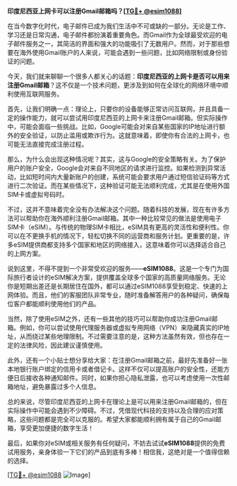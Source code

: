 **印度尼西亚上网卡可以注册Gmail邮箱吗？[[TG💪+ @esim1088](https://t.me/s/esim1088)]**

在当今数字化时代，电子邮件已成为我们生活中不可或缺的一部分。无论是工作、学习还是日常沟通，电子邮件都扮演着重要角色。而Gmail作为全球最受欢迎的电子邮件服务之一，其简洁的界面和强大的功能吸引了无数用户。然而，对于那些想要在海外使用Gmail账户的人来说，可能会遇到一些问题，比如网络限制或身份验证的问题。

今天，我们就来聊聊一个很多人都关心的话题：**印度尼西亚的上网卡是否可以用来注册Gmail邮箱**？这不仅是一个技术问题，更涉及到如何在全球化的网络环境中顺利使用互联网服务。

首先，让我们明确一点：理论上，只要你的设备能够正常访问互联网，并且具备一定的操作能力，就可以尝试用印度尼西亚的上网卡来注册Gmail邮箱。但实际操作中，可能会面临一些挑战。比如，Google可能会对来自某些国家的IP地址进行额外的安全验证，以防止滥用或欺诈行为。这就意味着，即使你有合法的上网卡，也可能无法直接完成注册过程。

那么，为什么会出现这种情况呢？其实，这与Google的安全策略有关。为了保护用户的账户安全，Google会对来自不同地区的请求进行监控。如果检测到异常活动，比如短时间内大量新账户的创建，系统可能会要求用户通过短信验证码等方式进行二次验证。而在某些情况下，这种验证可能无法顺利完成，尤其是在使用外国SIM卡或虚拟号码时。

不过，这并不意味着完全没有办法解决这个问题。随着科技的发展，现在有许多方法可以帮助你在海外顺利注册Gmail邮箱。其中一种比较常见的做法是使用电子SIM卡（eSIM）。与传统的物理SIM卡相比，eSIM具有更高的灵活性和便利性。你可以在不更换手机的情况下，轻松切换不同的运营商和服务计划。更重要的是，许多eSIM提供商都支持多个国家和地区的网络接入，这意味着你可以选择适合自己的上网方案。

说到这里，不得不提到一个非常受欢迎的服务——**eSIM1088**。这是一个专门为国际旅行者设计的eSIM解决方案，提供覆盖全球多个国家的高质量网络服务。无论你是短期出差还是长期居住在国外，都可以通过eSIM1088享受到稳定、快速的上网体验。而且，他们的客服团队非常专业，随时准备解答用户的各种疑问，确保每位客户都能顺利使用他们的产品。

当然，除了使用eSIM之外，还有一些其他的技巧可以帮助你成功注册Gmail邮箱。例如，你可以尝试使用代理服务器或虚拟专用网络（VPN）来隐藏真实的IP地址，从而绕过某些地理限制。不过需要注意的是，这种方法虽然有效，但也存在一定的法律风险，因此建议谨慎使用。

此外，还有一个小贴士想分享给大家：在注册Gmail邮箱之前，最好先准备好一张本地银行账户绑定的信用卡或者借记卡。这样不仅可以提高账户的安全性，还能方便日后接收各种通知邮件。同时，如果你担心隐私泄露，也可以考虑使用一次性邮箱地址，避免暴露过多个人信息。

总的来说，尽管印度尼西亚的上网卡在理论上是可以用来注册Gmail邮箱的，但在实际操作中可能会遇到不少障碍。不过，凭借现代科技的支持以及合理的应对策略，这些问题都是完全可以克服的。希望大家都能顺利拥有属于自己的Gmail邮箱，享受更加便捷的数字生活！

最后，如果你对eSIM或相关服务有任何疑问，不妨去试试**eSIM1088**提供的免费试用服务，亲身体验一下它们的产品到底有多棒！相信我，这绝对是一个值得信赖的选择。

[[TG💪+ @esim1088](https://t.me/s/esim1088) ![Image](https://i.postimg.cc/4NQfJmqS/Snipaste-2025-05-13-00-14-12.png)]